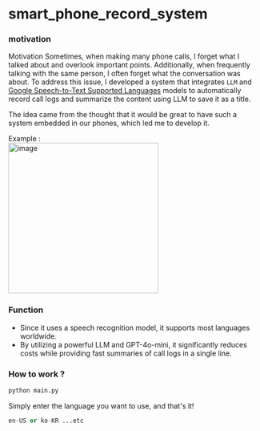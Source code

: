 # smart_phone_record_system

### motivation
Motivation
Sometimes, when making many phone calls, I forget what I talked about and overlook important points. Additionally, when frequently talking with the same person, I often forget what the conversation was about. To address this issue, I developed a system that integrates `LLM` and [Google Speech-to-Text Supported Languages](https://cloud.google.com/speech-to-text/docs/speech-to-text-supported-languages?hl=ko) models to automatically record call logs and summarize the content using LLM to save it as a title.

The idea came from the thought that it would be great to have such a system embedded in our phones, which led me to develop it.

Example :    
<img src="https://github.com/user-attachments/assets/d56fb16a-6459-422e-ae47-3d671aa6b9ed" alt="image" width="300"/>


### Function
+ Since it uses a speech recognition model, it supports most languages worldwide.
+ By utilizing a powerful LLM and GPT-4o-mini, it significantly reduces costs while providing fast summaries of call logs in a single line.
  
### How to work ?
```python
python main.py
```
Simply enter the language you want to use, and that's it!
```python
en-US or ko-KR ...etc
```
